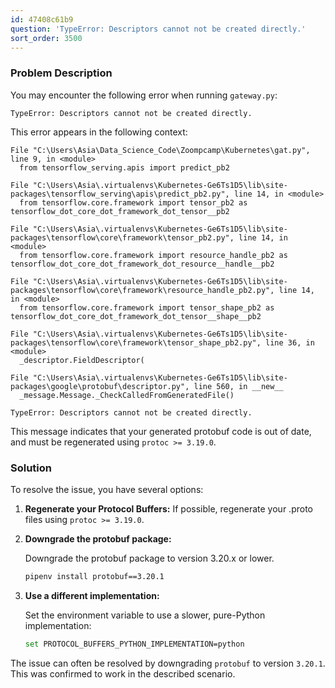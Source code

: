 ```yaml
---
id: 47408c61b9
question: 'TypeError: Descriptors cannot not be created directly.'
sort_order: 3500
---
```


### Problem Description

You may encounter the following error when running `gateway.py`:

```
TypeError: Descriptors cannot not be created directly.
```

This error appears in the following context:

```
File "C:\Users\Asia\Data_Science_Code\Zoompcamp\Kubernetes\gat.py", line 9, in <module>
  from tensorflow_serving.apis import predict_pb2

File "C:\Users\Asia\.virtualenvs\Kubernetes-Ge6Ts1D5\lib\site-packages\tensorflow_serving\apis\predict_pb2.py", line 14, in <module>
  from tensorflow.core.framework import tensor_pb2 as tensorflow_dot_core_dot_framework_dot_tensor__pb2

File "C:\Users\Asia\.virtualenvs\Kubernetes-Ge6Ts1D5\lib\site-packages\tensorflow\core\framework\tensor_pb2.py", line 14, in <module>
  from tensorflow.core.framework import resource_handle_pb2 as tensorflow_dot_core_dot_framework_dot_resource__handle__pb2

File "C:\Users\Asia\.virtualenvs\Kubernetes-Ge6Ts1D5\lib\site-packages\tensorflow\core\framework\resource_handle_pb2.py", line 14, in <module>
  from tensorflow.core.framework import tensor_shape_pb2 as tensorflow_dot_core_dot_framework_dot_tensor__shape__pb2

File "C:\Users\Asia\.virtualenvs\Kubernetes-Ge6Ts1D5\lib\site-packages\tensorflow\core\framework\tensor_shape_pb2.py", line 36, in <module>
  _descriptor.FieldDescriptor(

File "C:\Users\Asia\.virtualenvs\Kubernetes-Ge6Ts1D5\lib\site-packages\google\protobuf\descriptor.py", line 560, in __new__
  _message.Message._CheckCalledFromGeneratedFile()

TypeError: Descriptors cannot not be created directly.
```

This message indicates that your generated protobuf code is out of date, and must be regenerated using `protoc >= 3.19.0`.

### Solution

To resolve the issue, you have several options:

1. **Regenerate your Protocol Buffers:** If possible, regenerate your .proto files using `protoc >= 3.19.0`.

2. **Downgrade the protobuf package:**
   
   Downgrade the protobuf package to version 3.20.x or lower.

   ```bash
   pipenv install protobuf==3.20.1
   ```
   
3. **Use a different implementation:**
   
   Set the environment variable to use a slower, pure-Python implementation:

   ```bash
   set PROTOCOL_BUFFERS_PYTHON_IMPLEMENTATION=python
   ```

The issue can often be resolved by downgrading `protobuf` to version `3.20.1`. This was confirmed to work in the described scenario.
